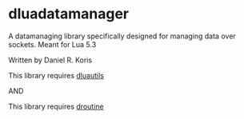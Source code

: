 # dluadatamanager
A datamanaging library specifically designed for managing data over sockets. Meant for Lua 5.3

Written by Daniel R. Koris


This library requires [dluautils](https://github.com/m241dan/dluautils/)

AND

This library requires [droutine](https://github.com/m241dan/droutine/)
